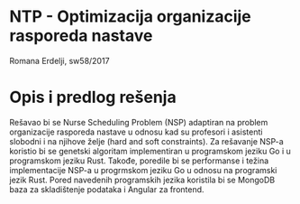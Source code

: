 # NTP - Optimizacija organizacije rasporeda nastave
Romana Erdelji, sw58/2017

# Opis i predlog rešenja
Rešavao bi se Nurse Scheduling Problem (NSP) adaptiran na problem organizacije rasporeda nastave u odnosu kad su profesori i asistenti slobodni i na njihove želje (hard and soft constraints). 
Za rešavanje NSP-a koristio bi se genetski algoritam implementiran u programskom jeziku Go i u programskom jeziku Rust.
Takođe, poredile bi se performanse i težina implementacije NSP-a u progrmskom jeziku Go u odnosu na programski jezik Rust.
Pored navedenih programskih jezika koristila bi se MongoDB baza za skladištenje podataka i Angular za frontend.
